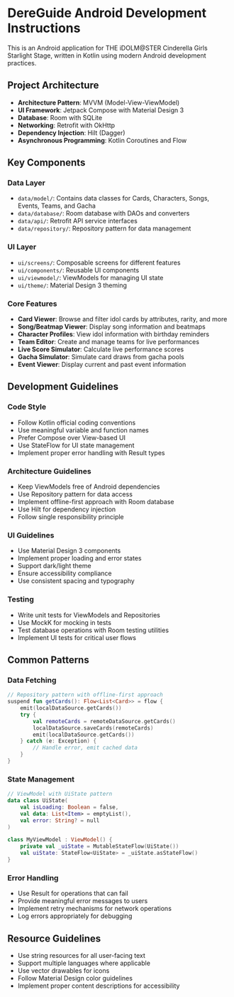 <!-- Use this file to provide workspace-specific custom instructions to Copilot. For more details, visit https://code.visualstudio.com/docs/copilot/copilot-customization#_use-a-githubcopilotinstructionsmd-file -->

# DereGuide Android Development Instructions

This is an Android application for THE iDOLM@STER Cinderella Girls Starlight Stage, written in Kotlin using modern Android development practices.

## Project Architecture

- **Architecture Pattern**: MVVM (Model-View-ViewModel)
- **UI Framework**: Jetpack Compose with Material Design 3
- **Database**: Room with SQLite
- **Networking**: Retrofit with OkHttp
- **Dependency Injection**: Hilt (Dagger)
- **Asynchronous Programming**: Kotlin Coroutines and Flow

## Key Components

### Data Layer
- `data/model/`: Contains data classes for Cards, Characters, Songs, Events, Teams, and Gacha
- `data/database/`: Room database with DAOs and converters
- `data/api/`: Retrofit API service interfaces
- `data/repository/`: Repository pattern for data management

### UI Layer
- `ui/screens/`: Composable screens for different features
- `ui/components/`: Reusable UI components
- `ui/viewmodel/`: ViewModels for managing UI state
- `ui/theme/`: Material Design 3 theming

### Core Features
- **Card Viewer**: Browse and filter idol cards by attributes, rarity, and more
- **Song/Beatmap Viewer**: Display song information and beatmaps
- **Character Profiles**: View idol information with birthday reminders
- **Team Editor**: Create and manage teams for live performances
- **Live Score Simulator**: Calculate live performance scores
- **Gacha Simulator**: Simulate card draws from gacha pools
- **Event Viewer**: Display current and past event information

## Development Guidelines

### Code Style
- Follow Kotlin official coding conventions
- Use meaningful variable and function names
- Prefer Compose over View-based UI
- Use StateFlow for UI state management
- Implement proper error handling with Result types

### Architecture Guidelines
- Keep ViewModels free of Android dependencies
- Use Repository pattern for data access
- Implement offline-first approach with Room database
- Use Hilt for dependency injection
- Follow single responsibility principle

### UI Guidelines
- Use Material Design 3 components
- Implement proper loading and error states
- Support dark/light theme
- Ensure accessibility compliance
- Use consistent spacing and typography

### Testing
- Write unit tests for ViewModels and Repositories
- Use MockK for mocking in tests
- Test database operations with Room testing utilities
- Implement UI tests for critical user flows

## Common Patterns

### Data Fetching
```kotlin
// Repository pattern with offline-first approach
suspend fun getCards(): Flow<List<Card>> = flow {
    emit(localDataSource.getCards())
    try {
        val remoteCards = remoteDataSource.getCards()
        localDataSource.saveCards(remoteCards)
        emit(localDataSource.getCards())
    } catch (e: Exception) {
        // Handle error, emit cached data
    }
}
```

### State Management
```kotlin
// ViewModel with UiState pattern
data class UiState(
    val isLoading: Boolean = false,
    val data: List<Item> = emptyList(),
    val error: String? = null
)

class MyViewModel : ViewModel() {
    private val _uiState = MutableStateFlow(UiState())
    val uiState: StateFlow<UiState> = _uiState.asStateFlow()
}
```

### Error Handling
- Use Result<T> for operations that can fail
- Provide meaningful error messages to users
- Implement retry mechanisms for network operations
- Log errors appropriately for debugging

## Resource Guidelines
- Use string resources for all user-facing text
- Support multiple languages where applicable
- Use vector drawables for icons
- Follow Material Design color guidelines
- Implement proper content descriptions for accessibility
